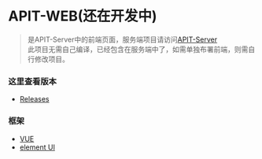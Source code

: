 # APIT-WEB(还在开发中)

> 是APIT-Server中的前端页面，服务端项目请访问[APIT-Server](https://github.com/ThisSeanZhang/APIT-Server)<br>
> 此项目无需自己编译，已经包含在服务端中了，如需单独布署前端，则需自行修改项目。

### 这里查看版本

* [Releases](https://github.com/ThisSeanZhang/APIT-WEB/releases)

### 框架
* [VUE](https://vuejs.org/)
* [element UI](https://element.eleme.io)
